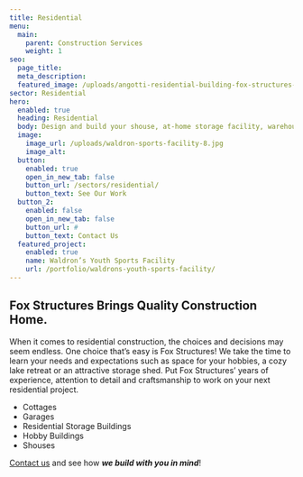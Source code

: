 ```yaml
---
title: Residential
menu:
  main:
    parent: Construction Services
    weight: 1
seo:
  page_title:
  meta_description:
  featured_image: /uploads/angotti-residential-building-fox-structures-mid.jpg
sector: Residential
hero: 
  enabled: true
  heading: Residential
  body: Design and build your shouse, at-home storage facility, warehouse or workshop with top-quality materials built to last.
  image: 
    image_url: /uploads/waldron-sports-facility-8.jpg
    image_alt: 
  button:
    enabled: true
    open_in_new_tab: false
    button_url: /sectors/residential/
    button_text: See Our Work
  button_2:
    enabled: false
    open_in_new_tab: false
    button_url: #
    button_text: Contact Us
  featured_project: 
    enabled: true
    name: Waldron’s Youth Sports Facility
    url: /portfolio/waldrons-youth-sports-facility/
---
```


## Fox Structures Brings Quality Construction Home.
When it comes to residential construction, the choices and decisions may seem endless. One choice that’s easy is Fox Structures! We take the time to learn your needs and expectations such as space for your hobbies, a cozy lake retreat or an attractive storage shed. Put Fox Structures’ years of experience, attention to detail and craftsmanship to work on your next residential project.

- Cottages
- Garages
- Residential Storage Buildings
- Hobby Buildings
- Shouses

[Contact us](/contact/) and see how **_we build with you in mind_**!